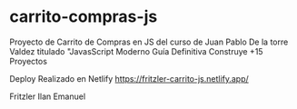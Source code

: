 # carrito-compras-js
Proyecto de Carrito de Compras en JS del curso de Juan Pablo De la torre Valdez titulado "JavasScript Moderno Guía Definitiva Construye +15 Proyectos

Deploy Realizado en Netlify
https://fritzler-carrito-js.netlify.app/

Fritzler Ilan Emanuel